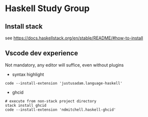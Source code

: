 # Haskell Study Group

## Install stack

see https://docs.haskellstack.org/en/stable/README/#how-to-install

## Vscode dev experience

Not mandatory, any editor will suffice, even without plugins

- syntax highlight
```
code --install-extension 'justusadam.language-haskell'
```

- ghcid
```
# execute from non-stack project directory
stack install ghcid
code --install-extension 'ndmitchell.haskell-ghcid'
```
